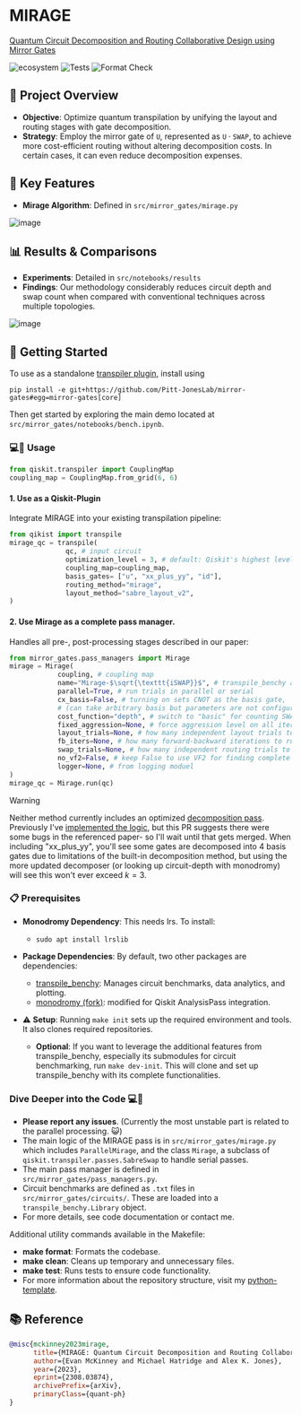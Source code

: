 # MIRAGE

[Quantum Circuit Decomposition and Routing Collaborative Design using Mirror Gates](https://arxiv.org/abs/2308.03874)

![ecosystem](https://img.shields.io/badge/Qiskit-Ecosystem-blueviolet)
![Tests](https://github.com/Pitt-JonesLab/mirror-gates/actions/workflows/tests.yml/badge.svg?branch=main)
![Format Check](https://github.com/Pitt-JonesLab/mirror-gates/actions/workflows/format-check.yml/badge.svg?branch=main)

## 📌 Project Overview

- **Objective**: Optimize quantum transpilation by unifying the layout and routing stages with gate decomposition.
- **Strategy**: Employ the mirror gate of $\texttt{U}$, represented as $\texttt{U} \cdot \texttt{SWAP}$, to achieve more cost-efficient routing without altering decomposition costs. In certain cases, it can even reduce decomposition expenses.

## 🌟 Key Features

- **Mirage Algorithm**: Defined in `src/mirror_gates/mirage.py`

![image](https://github.com/Pitt-JonesLab/mirror-gates/assets/47376937/08408089-561a-4799-9904-a2637d829edd)

## 📊 Results & Comparisons

- **Experiments**: Detailed in `src/notebooks/results`
- **Findings**: Our methodology considerably reduces circuit depth and swap count when compared with conventional techniques across multiple topologies.

![image](https://github.com/Pitt-JonesLab/mirror-gates/assets/47376937/81653cab-24c1-4170-ac5a-438c94d2bab3)

## 🚀 Getting Started

To use as a standalone [transpiler plugin](https://qiskit.org/documentation/apidoc/transpiler_plugins.html), install using

```
pip install -e git+https://github.com/Pitt-JonesLab/mirror-gates#egg=mirror-gates[core]
```

Then get started by exploring the main demo located at `src/mirror_gates/notebooks/bench.ipynb`.

### 💻🐒 Usage

```python
from qiskit.transpiler import CouplingMap
coupling_map = CouplingMap.from_grid(6, 6)
```

#### 1. Use as a Qiskit-Plugin

Integrate MIRAGE into your existing transpilation pipeline:

```python
from qikist import transpile
mirage_qc = transpile(
              qc, # input circuit
              optimization_level = 3, # default: Qiskit's highest level
              coupling_map=coupling_map,
              basis_gates= ["u", "xx_plus_yy", "id"],
              routing_method="mirage",
              layout_method="sabre_layout_v2",
)
```

#### 2. Use Mirage as a complete pass manager.

Handles all pre-, post-processing stages described in our paper:

```python
from mirror_gates.pass_managers import Mirage
mirage = Mirage(
            coupling, # coupling map
            name="Mirage-$\sqrt{\texttt{iSWAP}}$", # transpile_benchy and figure labels)
            parallel=True, # run trials in parallel or serial
            cx_basis=False, # turning on sets CNOT as the basis gate,
            # (can take arbitrary basis but parameters are not configured that way yet)
            cost_function="depth", # switch to "basic" for counting SWAPs
            fixed_aggression=None, # force aggression level on all iterations
            layout_trials=None, # how many independent layout trials to run (20)
            fb_iters=None, # how many forward-backward iterations to run (4)
            swap_trials=None, # how many independent routing trials to run (20)
            no_vf2=False, # keep False to use VF2 for finding complete layouts
            logger=None, # from logging moduel
)
mirage_qc = Mirage.run(qc)
```

> [!WARNING]
> Neither method currently includes an optimized [decomposition pass](https://github.com/Qiskit/qiskit-terra/pull/9375). Previously I've [implemented the logic](https://github.com/Pitt-JonesLab/slam_decomposition/blob/main/src/slam/utils/transpiler_pass/weyl_decompose.py), but this PR suggests there were some bugs in the referenced paper- so I'll wait until that gets merged. When including "xx_plus_yy", you'll see some gates are decomposed into 4 basis gates due to limitations of the built-in decomposition method, but using the more updated decomposer (or looking up circuit-depth with monodromy) will see this won't ever exceed $k=3$.

### 📋 Prerequisites

- **Monodromy Dependency**: This needs lrs. To install:

  - `sudo apt install lrslib`

- **Package Dependencies**: By default, two other packages are dependencies:

  - [transpile_benchy](https://github.com/evmckinney9/transpile_benchy): Manages circuit benchmarks, data analytics, and plotting.
  - [monodromy (fork)](https://github.com/evmckinney9/monodromy): modified for Qiskit AnalysisPass integration.

- ⚠️ **Setup**: Running `make init` sets up the required environment and tools. It also clones required repositories.
  - **Optional**: If you want to leverage the additional features from transpile_benchy, especially its submodules for circuit benchmarking, run `make dev-init`. This will clone and set up transpile_benchy with its complete functionalities.

### Dive Deeper into the Code 💻🐒

- **Please report any issues**. (Currently the most unstable part is related to the parallel processing. 😺)
- The main logic of the MIRAGE pass is in `src/mirror_gates/mirage.py` which includes `ParallelMirage`, and the class `Mirage`, a subclass of `qiskit.transpiler.passes.SabreSwap` to handle serial passes.
- The main pass manager is defined in `src/mirror_gates/pass_managers.py`.
- Circuit benchmarks are defined as `.txt` files in `src/mirror_gates/circuits/`. These are loaded into a `transpile_benchy.Library` object.
- For more details, see code documentation or contact me.

Additional utility commands available in the Makefile:

- **make format**: Formats the codebase.
- **make clean**: Cleans up temporary and unnecessary files.
- **make test**: Runs tests to ensure code functionality.
- For more information about the repository structure, visit my [python-template](https://github.com/evmckinney9/python-template).

## 📚 Reference

```bibtex
@misc{mckinney2023mirage,
      title={MIRAGE: Quantum Circuit Decomposition and Routing Collaborative Design using Mirror Gates},
      author={Evan McKinney and Michael Hatridge and Alex K. Jones},
      year={2023},
      eprint={2308.03874},
      archivePrefix={arXiv},
      primaryClass={quant-ph}
}
```
